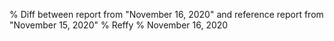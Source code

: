 % Diff between report from "November 16, 2020" and reference report from "November 15, 2020"
% Reffy
% November 16, 2020

